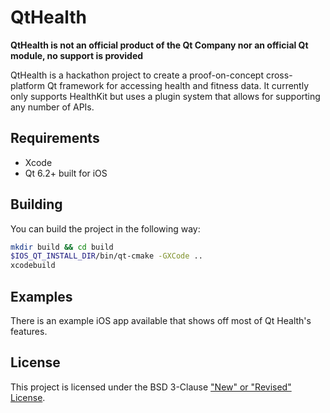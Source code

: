 <!--
SPDX-FileCopyrightText: 2022 The Qt Company Ltd.

SPDX-License-Identifier: BSD-3-Clause
-->

# QtHealth

**QtHealth is not an official product of the Qt Company nor an official Qt module, no support is provided**

QtHealth is a hackathon project to create a proof-on-concept cross-platform Qt framework for accessing health and fitness data.
It currently only supports HealthKit but uses a plugin system that allows for supporting any number of APIs.

## Requirements
- Xcode
- Qt 6.2+ built for iOS

## Building

You can build the project in the following way:
```sh
mkdir build && cd build
$IOS_QT_INSTALL_DIR/bin/qt-cmake -GXCode ..
xcodebuild
```

## Examples

There is an example iOS app available that shows off most of Qt Health's features.

## License

This project is licensed under the BSD 3-Clause ["New" or "Revised" License](LICENSES/BSD-3-Clause.txt).
